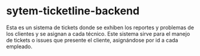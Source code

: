 # sytem-ticketline-backend
Esta es un sistema de tickets donde se exhiben los reportes y problemas de los clientes y se asignan a cada técnico. Este sistema sirve para el manejo de tickets o issues que presente el cliente, asignándose por id a cada empleado. 
